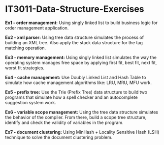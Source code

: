 # IT3011-Data-Structure-Exercises

**Ex1 - order management:** Using singly linked list to build business logic for order management application.

**Ex2 - xml parser:** Using tree data structure simulates the process of building an XML tree. Also apply the stack data structure for the tag matching operation.

**Ex3 - memory management:** Using singly linked list simulates the way the operating system manages free space by applying first fit, best fit, next fit, worst fit strategies.

**Ex4 - cache management:** Use Doubly Linked List and Hash Table to simulate how cache management algorithms like: LRU, MRU, MFU work.

**Ex5 - prefix tree:** Use the Trie (Prefix Tree) data structure to build two programs that simulate how a spell checker and an autocomplete suggestion system work.

**Ex6 - variable scope management:** Using the tree data structure simulates the behavior of the compiler. From there, build a scope tree structure, identify and check the validity of variables in the program.

**Ex7 - document clustering:** Using MinHash + Locality Sensitive Hash (LSH) technique to solve the document clustering problem. 
